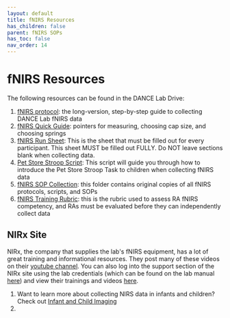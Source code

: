 ```yaml
---
layout: default
title: fNIRS Resources
has_children: false
parent: fNIRS SOPs
has_toc: false
nav_order: 14
---
```


# fNIRS Resources

The following resources can be found in the DANCE Lab Drive: 

1. [fNIRS protocol](https://docs.google.com/document/d/1NaY5PHug-fxmXhvdC5tfyTuezJjUJTjSi-ywSgYoM0c/edit?usp=sharing): the long-version, step-by-step guide to collecting DANCE Lab fNIRS data
2. [fNIRS Quick Guide](https://docs.google.com/document/d/1TRRFmuSI-9YG-RJjsiX1_3-NPHP1ObMjAtWsD4TdrCQ/edit?usp=sharing): pointers for measuring, choosing cap size, and choosing springs
3. [fNIRS Run Sheet](https://docs.google.com/document/d/1fcRvpEBTaAPpj6JfiY-YMB9vAcc-Cb1iEa_KsbjfAf0/edit?tab=t.0): This is the sheet that must be filled out for every participant. This sheet MUST be filled out FULLY. Do NOT leave sections blank when collecting data.
4. [Pet Store Stroop Script](https://docs.google.com/document/d/1B3P6SI-0-BUaed7A3vx5PrDGyfMyuAVbALxzx4gsPso/edit?tab=t.0#heading=h.mmniui8umnxs): This script will guide you through how to introduce the Pet Store Stroop Task to children when collecting fNIRS data
5. [fNIRS SOP Collection](https://drive.google.com/drive/folders/1bJeYDBXjKn9TenocR24nVK_wIFZWcl4K?dmr=1&ec=wgc-drive-globalnav-goto): this folder contains original copies of all fNIRS protocols, scripts, and SOPs 
6. [fNIRS Training Rubric](https://docs.google.com/document/d/1pkP81NdA28miadirNdQlSYtA4JvxsitJlXVzzJpVgFM/edit?tab=t.0): this is the rubric used to assess RA fNIRS competency, and RAs must be evaluated before they can independently collect data

## NIRx Site

NIRx, the company that supplies the lab's fNIRS equipment, has a lot of great training and informational resources. They post many of these videos on their [youtube channel](https://www.youtube.com/@NIRxMedicalTechnologies/videos). You can also log into the support section of the NIRx site using the lab credentials (which can be found on the lab manual [here](https://docs.google.com/document/d/1xI9PL6pvZ1jMR5U3Ry8z02KZRqNvFsKIBbI4vnMuDKY/edit?tab=t.0#heading=h.74tq45l90tk1)) and view their trainings and videos [here](https://support.nirx.de/nirx-video-gallery).

1. Want to learn more about collecting NIRS data in infants and children? Check out [Infant and Child Imaging](https://www.youtube.com/watch?v=lVxrRKJejnw)
2. 